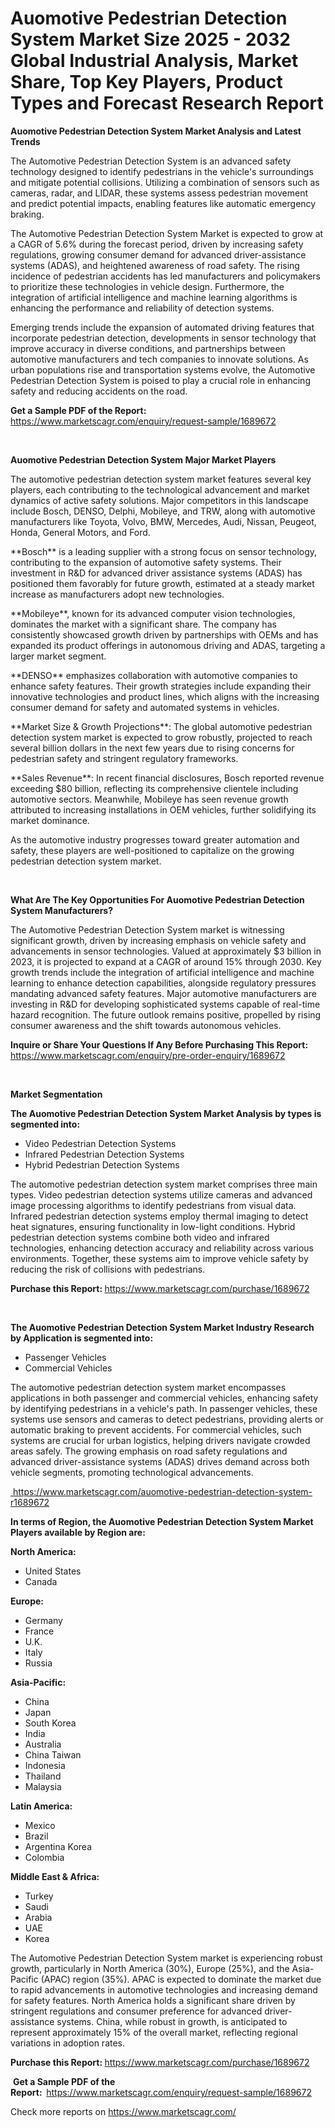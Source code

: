 <p><h1>Auomotive Pedestrian Detection System Market Size 2025 - 2032 Global Industrial Analysis, Market Share, Top Key Players, Product Types and Forecast Research Report</h1></p><p><strong>Auomotive Pedestrian Detection System Market Analysis and Latest Trends</strong></p>
<p><p>The Automotive Pedestrian Detection System is an advanced safety technology designed to identify pedestrians in the vehicle's surroundings and mitigate potential collisions. Utilizing a combination of sensors such as cameras, radar, and LIDAR, these systems assess pedestrian movement and predict potential impacts, enabling features like automatic emergency braking. </p><p>The Automotive Pedestrian Detection System Market is expected to grow at a CAGR of 5.6% during the forecast period, driven by increasing safety regulations, growing consumer demand for advanced driver-assistance systems (ADAS), and heightened awareness of road safety. The rising incidence of pedestrian accidents has led manufacturers and policymakers to prioritize these technologies in vehicle design. Furthermore, the integration of artificial intelligence and machine learning algorithms is enhancing the performance and reliability of detection systems.</p><p>Emerging trends include the expansion of automated driving features that incorporate pedestrian detection, developments in sensor technology that improve accuracy in diverse conditions, and partnerships between automotive manufacturers and tech companies to innovate solutions. As urban populations rise and transportation systems evolve, the Automotive Pedestrian Detection System is poised to play a crucial role in enhancing safety and reducing accidents on the road.</p></p>
<p><strong>Get a Sample PDF of the Report:&nbsp;</strong> <a href="https://www.marketscagr.com/enquiry/request-sample/1689672?utm_campaign=1889&utm_medium=2&utm_source=Github&utm_content=ia&utm_term=07012025&utm_id=auomotive-pedestrian-detection-system">https://www.marketscagr.com/enquiry/request-sample/1689672</a></p>
<p>&nbsp;</p>
<p><strong>Auomotive Pedestrian Detection System Major Market Players</strong></p>
<p><p>The automotive pedestrian detection system market features several key players, each contributing to the technological advancement and market dynamics of active safety solutions. Major competitors in this landscape include Bosch, DENSO, Delphi, Mobileye, and TRW, along with automotive manufacturers like Toyota, Volvo, BMW, Mercedes, Audi, Nissan, Peugeot, Honda, General Motors, and Ford.</p><p>**Bosch** is a leading supplier with a strong focus on sensor technology, contributing to the expansion of automotive safety systems. Their investment in R&D for advanced driver assistance systems (ADAS) has positioned them favorably for future growth, estimated at a steady market increase as manufacturers adopt new technologies.</p><p>**Mobileye**, known for its advanced computer vision technologies, dominates the market with a significant share. The company has consistently showcased growth driven by partnerships with OEMs and has expanded its product offerings in autonomous driving and ADAS, targeting a larger market segment.</p><p>**DENSO** emphasizes collaboration with automotive companies to enhance safety features. Their growth strategies include expanding their innovative technologies and product lines, which aligns with the increasing consumer demand for safety and automated systems in vehicles.</p><p>**Market Size & Growth Projections**: The global automotive pedestrian detection system market is expected to grow robustly, projected to reach several billion dollars in the next few years due to rising concerns for pedestrian safety and stringent regulatory frameworks.</p><p>**Sales Revenue**: In recent financial disclosures, Bosch reported revenue exceeding $80 billion, reflecting its comprehensive clientele including automotive sectors. Meanwhile, Mobileye has seen revenue growth attributed to increasing installations in OEM vehicles, further solidifying its market dominance.</p><p>As the automotive industry progresses toward greater automation and safety, these players are well-positioned to capitalize on the growing pedestrian detection system market.</p></p>
<p>&nbsp;</p>
<p><strong>What Are The Key Opportunities For Auomotive Pedestrian Detection System Manufacturers?</strong></p>
<p><p>The Automotive Pedestrian Detection System market is witnessing significant growth, driven by increasing emphasis on vehicle safety and advancements in sensor technologies. Valued at approximately $3 billion in 2023, it is projected to expand at a CAGR of around 15% through 2030. Key growth trends include the integration of artificial intelligence and machine learning to enhance detection capabilities, alongside regulatory pressures mandating advanced safety features. Major automotive manufacturers are investing in R&D for developing sophisticated systems capable of real-time hazard recognition. The future outlook remains positive, propelled by rising consumer awareness and the shift towards autonomous vehicles.</p></p>
<p><strong>Inquire or Share Your Questions If Any Before Purchasing This Report:</strong> <a href="https://www.marketscagr.com/enquiry/pre-order-enquiry/1689672?utm_campaign=1889&utm_medium=2&utm_source=Github&utm_content=ia&utm_term=07012025&utm_id=auomotive-pedestrian-detection-system">https://www.marketscagr.com/enquiry/pre-order-enquiry/1689672</a></p>
<p>&nbsp;</p>
<p><strong>Market Segmentation</strong></p>
<p><strong>The Auomotive Pedestrian Detection System Market Analysis by types is segmented into:</strong></p>
<p><ul><li>Video Pedestrian Detection Systems</li><li>Infrared Pedestrian Detection Systems</li><li>Hybrid Pedestrian Detection Systems</li></ul></p>
<p><p>The automotive pedestrian detection system market comprises three main types. Video pedestrian detection systems utilize cameras and advanced image processing algorithms to identify pedestrians from visual data. Infrared pedestrian detection systems employ thermal imaging to detect heat signatures, ensuring functionality in low-light conditions. Hybrid pedestrian detection systems combine both video and infrared technologies, enhancing detection accuracy and reliability across various environments. Together, these systems aim to improve vehicle safety by reducing the risk of collisions with pedestrians.</p></p>
<p><strong>Purchase this Report:&nbsp;</strong><a href="https://www.marketscagr.com/purchase/1689672?utm_campaign=1889&utm_medium=2&utm_source=Github&utm_content=ia&utm_term=07012025&utm_id=auomotive-pedestrian-detection-system">https://www.marketscagr.com/purchase/1689672</a></p>
<p>&nbsp;</p>
<p><strong>The Auomotive Pedestrian Detection System Market Industry Research by Application is segmented into:</strong></p>
<p><ul><li>Passenger Vehicles</li><li>Commercial Vehicles</li></ul></p>
<p><p>The automotive pedestrian detection system market encompasses applications in both passenger and commercial vehicles, enhancing safety by identifying pedestrians in a vehicle's path. In passenger vehicles, these systems use sensors and cameras to detect pedestrians, providing alerts or automatic braking to prevent accidents. For commercial vehicles, such systems are crucial for urban logistics, helping drivers navigate crowded areas safely. The growing emphasis on road safety regulations and advanced driver-assistance systems (ADAS) drives demand across both vehicle segments, promoting technological advancements.</p></p>
<p><a href="https://www.marketscagr.com/auomotive-pedestrian-detection-system-r1689672?utm_campaign=1889&utm_medium=2&utm_source=Github&utm_content=ia&utm_term=07012025&utm_id=auomotive-pedestrian-detection-system">&nbsp;https://www.marketscagr.com/auomotive-pedestrian-detection-system-r1689672</a></p>
<p><strong>In terms of Region, the Auomotive Pedestrian Detection System Market Players available by Region are:</strong></p>
<p>
    <p> <strong> North America: </strong>
        <ul>
            <li>United States</li>
            <li>Canada</li>
        </ul>
        </p> 
    <p> <strong> Europe: </strong>
        <ul>
            <li>Germany</li>
            <li>France</li>
            <li>U.K.</li>
            <li>Italy</li>
            <li>Russia</li>
        </ul>
        </p> 
    <p> <strong> Asia-Pacific: </strong>
        <ul>
            <li>China</li>
            <li>Japan</li>
            <li>South Korea</li>
            <li>India</li>
            <li>Australia</li>
            <li>China Taiwan</li>
            <li>Indonesia</li>
            <li>Thailand</li>
            <li>Malaysia</li>
        </ul>
        </p> 
    <p> <strong> Latin America: </strong>
        <ul>
            <li>Mexico</li>
            <li>Brazil</li>
            <li>Argentina Korea</li>
            <li>Colombia</li>
        </ul>
        </p> 
    <p> <strong> Middle East & Africa: </strong>
        <ul>
            <li>Turkey</li>
            <li>Saudi</li>
            <li>Arabia</li>
            <li>UAE</li>
            <li>Korea</li>
        </ul>
    </p>
    </p>
<p><p>The Automotive Pedestrian Detection System market is experiencing robust growth, particularly in North America (30%), Europe (25%), and the Asia-Pacific (APAC) region (35%). APAC is expected to dominate the market due to rapid advancements in automotive technologies and increasing demand for safety features. North America holds a significant share driven by stringent regulations and consumer preference for advanced driver-assistance systems. China, while robust in growth, is anticipated to represent approximately 15% of the overall market, reflecting regional variations in adoption rates.</p></p>
<p><strong>Purchase this Report: </strong><a href="https://www.marketscagr.com/purchase/1689672?utm_campaign=1889&utm_medium=2&utm_source=Github&utm_content=ia&utm_term=07012025&utm_id=auomotive-pedestrian-detection-system">https://www.marketscagr.com/purchase/1689672</a></p>
<p>&nbsp;<strong>Get a Sample PDF of the Report:&nbsp;&nbsp;</strong><a href="https://www.marketscagr.com/enquiry/request-sample/1689672?utm_campaign=1889&utm_medium=2&utm_source=Github&utm_content=ia&utm_term=07012025&utm_id=auomotive-pedestrian-detection-system">https://www.marketscagr.com/enquiry/request-sample/1689672</a></p>
<p><strong></strong></p>
<p>Check more reports on <a href="https://www.marketscagr.com/?utm_campaign=1889&utm_medium=2&utm_source=Github&utm_content=ia&utm_term=07012025&utm_id=auomotive-pedestrian-detection-system">https://www.marketscagr.com/</a></p>